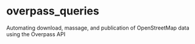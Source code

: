 # overpass_queries
Automating download, massage, and publication of OpenStreetMap data using the Overpass API
